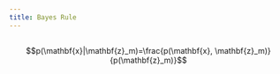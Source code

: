 ```yaml
---
title: Bayes Rule
---
```


##
$$p(\mathbf{x}|\mathbf{z}_m)=\frac{p(\mathbf{x}, \mathbf{z}_m)}{p(\mathbf{z}_m)}$$
##

